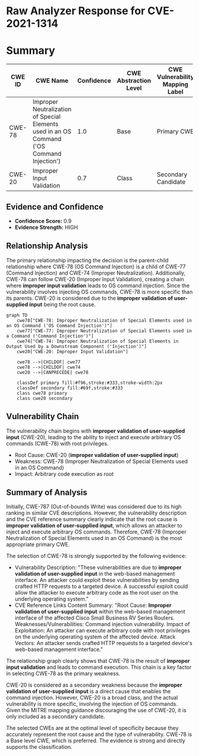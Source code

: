 # Raw Analyzer Response for CVE-2021-1314

# Summary
| CWE ID    | CWE Name                                                                    | Confidence | CWE Abstraction Level | CWE Vulnerability Mapping Label | CWE-Vulnerability Mapping Notes |
| --------- | --------------------------------------------------------------------------- | ---------- | --------------------- | ------------------------------- | ------------------------------- |
| CWE-78    | Improper Neutralization of Special Elements used in an OS Command ('OS Command Injection') | 1.0        | Base                  | Primary CWE                   | Allowed                       |
| CWE-20    | Improper Input Validation                                                     | 0.7        | Class                  | Secondary Candidate             | Discouraged                    |

## Evidence and Confidence

*   **Confidence Score:** 0.9
*   **Evidence Strength:** HIGH

## Relationship Analysis
The primary relationship impacting the decision is the parent-child relationship where CWE-78 (OS Command Injection) is a child of CWE-77 (Command Injection) and CWE-74 (Improper Neutralization). Additionally, CWE-78 can follow CWE-20 (Improper Input Validation), creating a chain where **improper input validation** leads to OS command injection. Since the vulnerability involves injecting OS commands, CWE-78 is more specific than its parents. CWE-20 is considered due to the **improper validation of user-supplied input** being the root cause.

```mermaid
graph TD
    cwe78["CWE-78: Improper Neutralization of Special Elements used in an OS Command ('OS Command Injection')"]
    cwe77["CWE-77: Improper Neutralization of Special Elements used in a Command ('Command Injection')"]
    cwe74["CWE-74: Improper Neutralization of Special Elements in Output Used by a Downstream Component ('Injection')"]
    cwe20["CWE-20: Improper Input Validation"]
    
    cwe78 -->|CHILDOF| cwe77
    cwe78 -->|CHILDOF| cwe74
    cwe20 -->|CANPRECEDE| cwe78

    classDef primary fill:#f96,stroke:#333,stroke-width:2px
    classDef secondary fill:#69f,stroke:#333
    class cwe78 primary
    class cwe20 secondary
```

## Vulnerability Chain
The vulnerability chain begins with **improper validation of user-supplied input** (CWE-20), leading to the ability to inject and execute arbitrary OS commands (CWE-78) with root privileges.
  - Root Cause: CWE-20 (**improper validation of user-supplied input**)
  - Weakness: CWE-78 (Improper Neutralization of Special Elements used in an OS Command)
  - Impact: Arbitrary code execution as root

## Summary of Analysis
Initially, CWE-787 (Out-of-bounds Write) was considered due to its high ranking in similar CVE descriptions. However, the vulnerability description and the CVE reference summary clearly indicate that the root cause is **improper validation of user-supplied input**, which allows an attacker to inject and execute arbitrary OS commands. Therefore, CWE-78 (Improper Neutralization of Special Elements used in an OS Command) is the most appropriate primary CWE.

The selection of CWE-78 is strongly supported by the following evidence:

*   Vulnerability Description: "These vulnerabilities are due to **improper validation of user-supplied input** in the web-based management interface. An attacker could exploit these vulnerabilities by sending crafted HTTP requests to a targeted device. A successful exploit could allow the attacker to execute arbitrary code as the root user on the underlying operating system."
*   CVE Reference Links Content Summary: "Root Cause: **Improper validation of user-supplied input** within the web-based management interface of the affected Cisco Small Business RV Series Routers. Weaknesses/Vulnerabilities: Command injection vulnerability. Impact of Exploitation: An attacker can execute arbitrary code with root privileges on the underlying operating system of the affected device. Attack Vectors: An attacker sends crafted HTTP requests to a targeted device's web-based management interface."

The relationship graph clearly shows that CWE-78 is the result of **improper input validation** and leads to command execution. This chain is a key factor in selecting CWE-78 as the primary weakness.

CWE-20 is considered as a secondary weakness because the **improper validation of user-supplied input** is a direct cause that enables the command injection. However, CWE-20 is a broad class, and the actual vulnerability is more specific, involving the injection of OS commands. Given the MITRE mapping guidance discouraging the use of CWE-20, it is only included as a secondary candidate.

The selected CWEs are at the optimal level of specificity because they accurately represent the root cause and the type of vulnerability. CWE-78 is a Base level CWE, which is preferred. The evidence is strong and directly supports the classification.